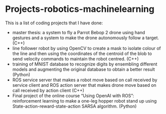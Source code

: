 # Projects-robotics-machinelearning
This is a list of coding projects that I have done:
-	master thesis: a system to fly a Parrot Bebop 2 drone using hand gestures and a system to make the drone autonomously follow a target. (C++)
-	line follower robot by using OpenCV to create a mask to isolate colour of the line and then using the coordinates of the centroid of the blob to send velocity commands to maintain the robot centred. (C++) 
-	training of MNIST database to recognize digits by ensembling different models and augmenting the original database to obtain a better result (Python)
-	ROS service server that makes a robot move based on call received by service client and ROS action server that makes drone move based on call received by action client (C++)
-	Final project of the online course “Using OpenAI with ROS”: reinforcement learning to make a one-leg hopper robot stand up using State-action-reward-state-action SARSA algorithm. (Python)
